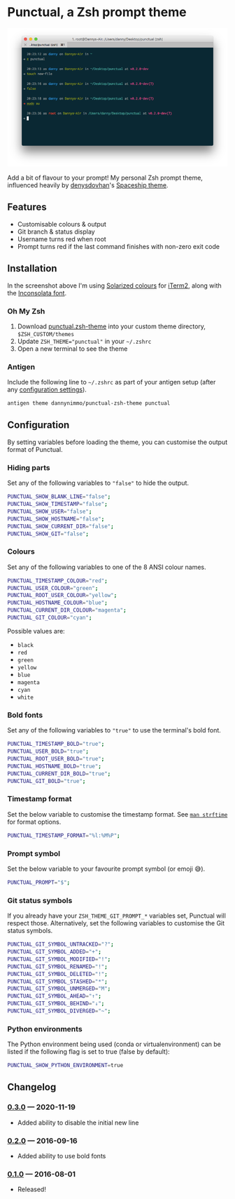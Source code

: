 # Punctual, a Zsh prompt theme

![Screenshot of Punctual in action](./screenshot.png)

Add a bit of flavour to your prompt! My personal Zsh prompt theme, influenced heavily by [denysdovhan](https://github.com/denysdovhan)'s [Spaceship theme](https://github.com/denysdovhan/spaceship-zsh-theme).


## Features

* Customisable colours & output
* Git branch & status display
* Username turns red when root
* Prompt turns red if the last command finishes with non-zero exit code


## Installation

In the screenshot above I'm using [Solarized colours](https://github.com/altercation/solarized/tree/master/iterm2-colors-solarized) for [iTerm2](https://www.iterm2.com/), along with the [Inconsolata font](https://www.google.com/fonts/specimen/Inconsolata).

### Oh My Zsh

1. Download [punctual.zsh-theme](https://raw.githubusercontent.com/dannynimmo/punctual-zsh-theme/v0.1.0/punctual.zsh-theme) into your custom theme directory, `$ZSH_CUSTOM/themes`
2. Update `ZSH_THEME="punctual"` in your `~/.zshrc`
3. Open a new terminal to see the theme

### Antigen
Include the following line to `~/.zshrc` as part of your antigen setup (after any [configuration settings](#configuration)).
```zsh
antigen theme dannynimmo/punctual-zsh-theme punctual
```


## Configuration

By setting variables before loading the theme, you can customise the output format of Punctual.

### Hiding parts

Set any of the following variables to `"false"` to hide the output.

```zsh
PUNCTUAL_SHOW_BLANK_LINE="false";
PUNCTUAL_SHOW_TIMESTAMP="false";
PUNCTUAL_SHOW_USER="false";
PUNCTUAL_SHOW_HOSTNAME="false";
PUNCTUAL_SHOW_CURRENT_DIR="false";
PUNCTUAL_SHOW_GIT="false";
```

### Colours

Set any of the following variables to one of the 8 ANSI colour names.

```zsh
PUNCTUAL_TIMESTAMP_COLOUR="red";
PUNCTUAL_USER_COLOUR="green";
PUNCTUAL_ROOT_USER_COLOUR="yellow";
PUNCTUAL_HOSTNAME_COLOUR="blue";
PUNCTUAL_CURRENT_DIR_COLOUR="magenta";
PUNCTUAL_GIT_COLOUR="cyan";
```

Possible values are:

* `black`
* `red`
* `green`
* `yellow`
* `blue`
* `magenta`
* `cyan`
* `white`

### Bold fonts

Set any of the following variables to `"true"` to use the terminal's bold font.

```zsh
PUNCTUAL_TIMESTAMP_BOLD="true";
PUNCTUAL_USER_BOLD="true";
PUNCTUAL_ROOT_USER_BOLD="true";
PUNCTUAL_HOSTNAME_BOLD="true";
PUNCTUAL_CURRENT_DIR_BOLD="true";
PUNCTUAL_GIT_BOLD="true";
```

### Timestamp format

Set the below variable to customise the timestamp format. See [`man strftime`](http://man7.org/linux/man-pages/man3/strftime.3.html) for format options.

```zsh
PUNCTUAL_TIMESTAMP_FORMAT="%l:%M%P";
```

### Prompt symbol

Set the below variable to your favourite prompt symbol (or emoji 😅).

```zsh
PUNCTUAL_PROMPT="$";
```

### Git status symbols

If you already have your `ZSH_THEME_GIT_PROMPT_*` variables set, Punctual will respect those. Alternatively, set the following variables to customise the Git status symbols.

```zsh
PUNCTUAL_GIT_SYMBOL_UNTRACKED="?";
PUNCTUAL_GIT_SYMBOL_ADDED="+";
PUNCTUAL_GIT_SYMBOL_MODIFIED="!";
PUNCTUAL_GIT_SYMBOL_RENAMED="!";
PUNCTUAL_GIT_SYMBOL_DELETED="!";
PUNCTUAL_GIT_SYMBOL_STASHED="*";
PUNCTUAL_GIT_SYMBOL_UNMERGED="M";
PUNCTUAL_GIT_SYMBOL_AHEAD="↑";
PUNCTUAL_GIT_SYMBOL_BEHIND="↓";
PUNCTUAL_GIT_SYMBOL_DIVERGED="~";
```


### Python environments

The Python environment being used (conda or virtualenvironment) can be listed if the following flag is set to true (false by default):

```zsh
PUNCTUAL_SHOW_PYTHON_ENVIRONMENT=true
```

## Changelog

### [0.3.0](https://github.com/dannynimmo/punctual-zsh-theme/releases/tag/v0.3.0) — 2020-11-19
* Added ability to disable the initial new line

### [0.2.0](https://github.com/dannynimmo/punctual-zsh-theme/releases/tag/v0.2.0) — 2016-09-16
* Added ability to use bold fonts

### [0.1.0](https://github.com/dannynimmo/punctual-zsh-theme/releases/tag/v0.1.0) — 2016-08-01
* Released!
